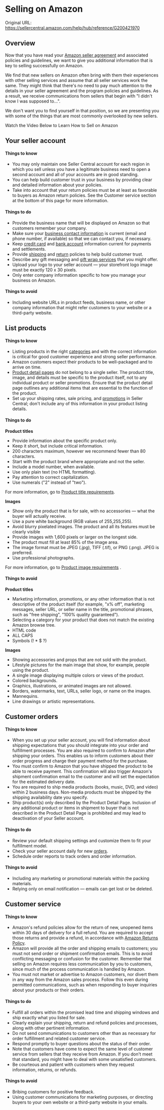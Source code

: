 # Selling on Amazon

Original URL: https://sellercentral.amazon.com/help/hub/reference/G200421970

## Overview

Now that you have read your [Amazon seller agreement](/gp/help/G1791) and
associated policies and guidelines, we want to give you additional information
that is key to selling successfully on Amazon.

We find that new sellers on Amazon often bring with them their experiences
with other selling services and assume that all seller services work the same.
They might think that there's no need to pay much attention to the details in
your seller agreement and the program policies and guidelines. As a result, we
receive communications from sellers that begin with "I didn't know I was
supposed to...".

We don't want you to find yourself in that position, so we are presenting you
with some of the things that are most commonly overlooked by new sellers.

Watch the Video Below to Learn How to Sell on Amazon

## Your seller account

#### Things to know

  * You may only maintain one Seller Central account for each region in which you sell unless you have a legitimate business need to open a second account and all of your accounts are in good standing.
  * You can help build customer trust in your business by providing clear and detailed information about your policies.
  * Take into account that your return policies must be at least as favorable to buyers as Amazon return policies. See the Customer service section at the bottom of this page for more information.

#### Things to do

  * Provide the business name that will be displayed on Amazon so that customers remember your company.
  * Make sure your [business contact information](/hz/sc/account-information) is current (email and phone number, if available) so that we can contact you, if necessary.
  * Keep [credit card](/sw/AccountInfo/ChargeMethod/step/View?ref_=macs_aichrgvw_cont_acinfohm) and [bank account](/sw/AccountInfo/DepositMethodView/step/DepositMethodView?ref_=macs_aidepvw_cont_acinfohm) information current for payments and settlements.
  * Provide [shipping](/sbr/ref=xx_shipset_dnav_xx#shipping_templates) and [return](/returns/settings?ref_=macs_grtnaddr_cont_acinfohm) policies to help build customer trust.
  * Describe any gift messaging and [gift wrap services](/gp/help/G571) that you might offer.
  * Upload your logo to your seller account — your storefront logo image must be exactly 120 x 30 pixels.
  * Only enter company information specific to how you manage your business on Amazon.

#### Things to avoid

  * Including website URLs in product feeds, business name, or other company information that might refer customers to your website or a third-party website.

## List products

#### Things to know

  * Listing products in the right [categories](/gp/help/G200332540) and with the correct information is critical for good customer experience and strong seller performance.
  * Amazon customers expect their products to be well-packaged and to arrive on time.
  * [Product detail pages](/gp/help/G51) do not belong to a single seller. The product title, image, and details must be specific to the product itself, not to any individual product or seller promotions. Ensure that the product detail page outlines any additional items that are essential to the function of the product.
  * Set up your shipping rates, sale pricing, and [promotions](/gp/help/G60951) in Seller Central; don't include any of this information in your product listing details.

#### Things to do

**Product titles**

  * Provide information about the specific product only.
  * Keep it short, but include critical information.
  * 200 characters maximum, however we recommend fewer than 80 characters.
  * Start with the product brand where appropriate and not the seller.
  * Include a model number, when available.
  * Use only plain text (no HTML formatting).
  * Pay attention to correct capitalization.
  * Use numerals ("2" instead of "two").

For more information, go to [Product title
requirements](/gp/help/GYTR6SYGFA5E3EQC).

**Images**

  * Show only the product that is for sale, with no accessories — what the buyer will actually receive.
  * Use a pure white background (RGB values of 255,255,255).
  * Avoid blurry pixelated images. The product and all its features must be clearly visible
  * Provide images with 1,600 pixels or larger on the longest side.
  * The product must fill at least 85% of the image area.
  * The image format must be JPEG (.jpg), TIFF (.tif), or PNG (.png). JPEG is preferred.
  * Use professional photographs.

For more information, go to [Product image requirements](/gp/help/G1881) .

#### Things to avoid

**Product titles**

  * Marketing information, promotions, or any other information that is not descriptive of the product itself (for example, "x% off", marketing messages, seller URL, or seller name in the title, promotional phrases, such as "free shipping", "100% quality guaranteed").
  * Selecting a category for your product that does not match the existing Amazon browse tree.
  * HTML code
  * ALL CAPS
  * Symbols (! * $ ?)

**Images**

  * Showing accessories and props that are not sold with the product.
  * Lifestyle pictures for the main image that show, for example, people using the product.
  * A single image displaying multiple colors or views of the product.
  * Colored backgrounds.
  * Graphics, illustrations, or animated images are not allowed.
  * Borders, watermarks, text, URLs, seller logo, or name on the images.
  * Mannequins.
  * Line drawings or artistic representations.

## Customer orders

#### Things to know

  * When you set up your seller account, you will find information about shipping expectations that you should integrate into your order and fulfillment processes. You are also required to confirm to Amazon after shipping your orders. This enables us to inform customers about their order progress and charge their payment method for the purchase.
  * You must confirm to Amazon that you have shipped the product to be able to receive payment. This confirmation will also trigger Amazon's shipment confirmation email to the customer and will set the expectation for the estimated delivery date.
  * You are required to ship media products (books, music, DVD, and video) within 2 business days. Non-media products must be shipped by the shipping availability date you specify.
  * Ship product(s) only described by the Product Detail Page. Inclusion of any additional product or items in shipment to buyer that is not described in the Product Detail Page is prohibited and may lead to deactivation of your Seller account.

#### Things to do

  * Review your default shipping settings and customize them to fit your fulfillment model.
  * Check your seller account daily for new [orders](/orders-v3/ref=xx_myo_dnav_home?page=1).
  * Schedule order reports to track orders and order information.

#### Things to avoid

  * Including any marketing or promotional materials within the packing materials.
  * Relying only on email notification — emails can get lost or be deleted.

## Customer service

#### Things to know

  * Amazon's refund policies allow for the return of new, unopened items within 30 days of delivery for a full refund. You are required to accept those returns and provide a refund, in accordance with [Amazon Returns Policy](https://www.amazon.com/gp/help/customer/display.html/ref=help_search_1-3?ie=UTF8&nodeId=GKM69DUUYKQWKWX7&qid=1596229733&sr=1-3).
  * Amazon will provide all the order and shipping emails to customers; you must not send order or shipment confirmation emails. This is to avoid conflicting messaging or confusion for the customer. Remember that selling on Amazon requires less communication by you to customers, since much of the process communication is handled by Amazon.
  * You must not market or advertise to Amazon customers, nor divert them in any way from the Amazon sales process. Follow this even during permitted communications, such as when responding to buyer inquiries about your products or their orders.

#### Things to do

  * Fulfill all orders within the promised lead time and shipping windows and ship exactly what you listed for sale.
  * Clearly explain your shipping, return and refund policies and processes, along with other pertinent information.
  * Do not send communications to customers other than as necessary for order fulfillment and related customer service.
  * Respond promptly to buyer questions about the status of their order.
  * Note that customers have come to expect the same level of customer service from sellers that they receive from Amazon. If you don't meet that standard, you might have to deal with some unsatisfied customers.
  * Be courteous and patient with customers when they request information, returns, or refunds.

#### Things to avoid

  * Bribing customers for positive feedback.
  * Using customer communications for marketing purposes, or directing buyers to your own website or a third-party website in your emails.

